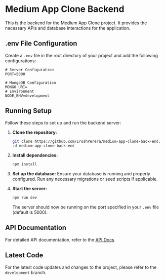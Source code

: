 # Medium App Clone Backend

This is the backend for the Medium App Clone project. It provides the necessary APIs and database interactions for the application.

## .env File Configuration

Create a `.env` file in the root directory of your project and add the following configurations:

```env
# Server Configuration
PORT=5000

# MongoDB Configuration
MONGO_URI=
# Environment
NODE_ENV=development
```

## Running Setup

Follow these steps to set up and run the backend server:

1. **Clone the repository:**
    ```sh
    git clone https://github.com/IroshPerera/medium-app-clone-back-end.git
    cd medium-app-clone-back-end
    ```

2. **Install dependencies:**
    ```sh
    npm install
    ```

3. **Set up the database:**
    Ensure your database is running and properly configured. Run any necessary migrations or seed scripts if applicable.

4. **Start the server:**
    ```sh
    npm run dev
    ```

    The server should now be running on the port specified in your `.env` file (default is 5000).

## API Documentation

For detailed API documentation, refer to the [API Docs](https://www.postman.com/aviation-architect-59945650/3c5eaf62-6e90-44d8-b021-b84a08c43f6a/request/l3jbg8e/update).


## Latest Code

For the latest code updates and changes to the project, please refer to the `development` branch.
